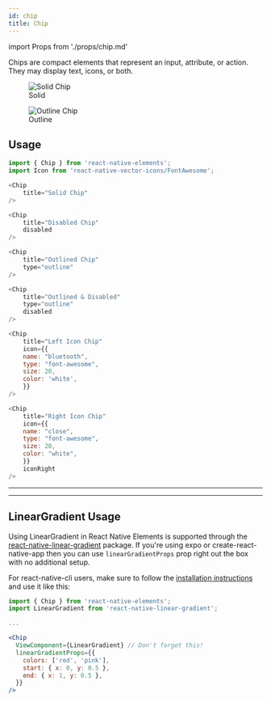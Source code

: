 ```yaml
---
id: chip
title: Chip
---
```


import Props from './props/chip.md'

Chips are compact elements that represent an input, attribute, or action. They may
display text, icons, or both.

<div className="component-preview component-preview--grid component-preview--grid-3">
  <figure>
    <img src="/img/chip/chip--solid.jpg" alt="Solid Chip" />
    <figcaption>Solid</figcaption>
  </figure>
  <figure>
  <img src="/img/chip/chip--outline.jpg" alt="Outline Chip" />
    <figcaption>Outline</figcaption>
  </figure>
</div>

## Usage

```js
import { Chip } from 'react-native-elements';
import Icon from 'react-native-vector-icons/FontAwesome';

<Chip
	title="Solid Chip"
/>

<Chip
	title="Disabled Chip"
	disabled
/>

<Chip
	title="Outlined Chip"
	type="outline"
/>

<Chip
	title="Outlined & Disabled"
	type="outline"
	disabled
/>

<Chip
	title="Left Icon Chip"
	icon={{
	name: "bluetooth",
	type: "font-awesome",
	size: 20,
	color: 'white',
	}}
/>

<Chip
	title="Right Icon Chip"
	icon={{
	name: "close",
	type: "font-awesome",
	size: 20,
	color: "white",
	}}
	iconRight
/>
```

---

<Props />

---

## LinearGradient Usage

Using LinearGradient in React Native Elements is supported through the
[react-native-linear-gradient](https://github.com/react-native-community/react-native-linear-gradient)
package. If you're using expo or create-react-native-app then you can use
`linearGradientProps` prop right out the box with no additional setup.

For react-native-cli users, make sure to follow the
[installation instructions](https://github.com/react-native-community/react-native-linear-gradient#add-it-to-your-project)
and use it like this:

```jsx
import { Chip } from 'react-native-elements';
import LinearGradient from 'react-native-linear-gradient';

...

<Chip
  ViewComponent={LinearGradient} // Don't forget this!
  linearGradientProps={{
    colors: ['red', 'pink'],
    start: { x: 0, y: 0.5 },
    end: { x: 1, y: 0.5 },
  }}
/>
```
